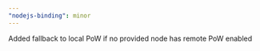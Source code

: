 ```yaml
---
"nodejs-binding": minor
---
```


Added fallback to local PoW if no provided node has remote PoW enabled